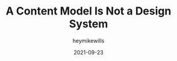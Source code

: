 ---
author: heymikewills
date: 2021-09-23
permalink: false
publisher: alistapart
tags:
  - writing
  - design-systems
  - meta
target_url: https://alistapart.com/article/a-content-model-is-not-a-design-system/
title: A Content Model Is Not a Design System
---